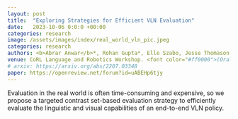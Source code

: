 ```yaml
---
layout: post
title:  "Exploring Strategies for Efficient VLN Evaluation"
date:   2023-10-06 0:0:0 +00:00
categories: research
image: /assets/images/index/real_world_vln_pic.jpeg
categories: research
authors: <b>Abrar Anwar</b>*, Rohan Gupta*, Elle Szabo, Jesse Thomason
venue: CoRL Language and Robotics Workshop. <font color="#ff0000">(Oral presentation)</font>
# arxiv: https://arxiv.org/abs/2207.03348
paper: https://openreview.net/forum?id=uABEHp6tjy
---
```


Evaluation in the real world is often time-consuming and expensive, so we propose a targeted contrast set-based evaluation strategy to efficiently evaluate the linguistic and visual capabilities of an end-to-end VLN policy.
